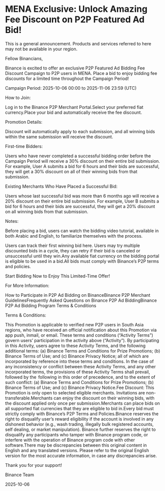 # MENA Exclusive: Unlock Amazing Fee Discount on P2P Featured Ad Bid!

This is a general announcement. Products and services referred to here may not be available in your region.

Fellow Binancians,

Binance is excited to offer an exclusive P2P Featured Ad Bidding Fee Discount Campaign to P2P users in MENA. Place a bid to enjoy bidding fee discounts for a limited time throughout the Campaign Period!

Campaign Period: 2025-10-06 00:00 to 2025-11-06 23:59 (UTC)

How to Join:

Log in to the Binance P2P Merchant Portal.Select your preferred fiat currency.Place your bid and automatically receive the fee discount.

Promotion Details: 

Discount will automatically apply to each submission, and all winning bids within the same submission will receive the discount.

First-time Bidders:

Users who have never completed a successful bidding order before the Campaign Period will receive a 30% discount on their entire bid submission. For example, User A submits a bid for 6 hours and their bids are successful, they will get a 30% discount on all of their winning bids from that submission.

Existing Merchants Who Have Placed a Successful Bid:

Users whose last successful bid was more than 6 months ago will receive a 20% discount on their entire bid submission. For example, User B submits a bid for 6 hours and their bids are successful, they will get a 20% discount on all winning bids from that submission.

Notes:

Before placing a bid, users can watch the bidding video tutorial, available in both Arabic and English, to familiarize themselves with the process.

Users can track their first winning bid here. Users may try multiple discounted bids in a cycle, they can retry if their bid is canceled or unsuccessful until they win.Any available fiat currency on the bidding portal is eligible to be used in a bid.All bids must comply with Binance’s P2P terms and policies.

Start Bidding Now to Enjoy This Limited-Time Offer!

For More Information:

How to Participate in P2P Ad Bidding on BinanceBinance P2P Merchant GuidelinesFrequently Asked Questions on Binance P2P Ad BiddingBinance P2P Ad Bidding Program Terms & Conditions

Terms & Conditions:

This Promotion is applicable to verified new P2P users in South Asia regions, who have received an official notification about this Promotion via app push, inmail, or email. These terms and conditions (“Activity Terms”) govern users’ participation in the activity above (“Activity”). By participating in this Activity, users agree to these Activity Terms, and the following additional terms: (a) Binance Terms and Conditions for Prize Promotions; (b) Binance Terms of Use; and (c) Binance Privacy Notice; all of which are incorporated by reference into these terms and conditions. In the case of any inconsistency or conflict between these Activity Terms, and any other incorporated terms, the provisions of these Activity Terms shall prevail, followed by the  following in this order of precedence, and to the extent of such conflict: (a) Binance Terms and Conditions for Prize Promotions; (b) Binance Terms of Use; and (c) Binance Privacy Notice.Fee Discount: This Promotion is only open to selected eligible merchants. Invitations are non-transferable.Merchants can enjoy the discount on their winning bids, with the discount applied only once per submission.Merchants can place bids on all supported fiat currencies that they are eligible to bid in.Every bid must strictly comply with Binance’s P2P Terms and Policies.Binance reserves the right to disqualify user’s reward eligibility if the account is involved in any dishonest behavior (e.g., wash trading, illegally bulk registered accounts, self dealing, or market manipulation). Binance further reserves the right to disqualify any participants who tamper with Binance program code, or interfere with the operation of Binance program code with other software.There may be discrepancies between this original content in English and any translated versions. Please refer to the original English version for the most accurate information, in case any discrepancies arise.

Thank you for your support!

Binance Team

2025-10-06